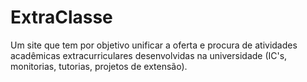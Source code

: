 # ExtraClasse
Um site que tem por objetivo unificar a oferta e procura de atividades acadêmicas extracurriculares desenvolvidas na universidade (IC's, monitorias, tutorias, projetos de extensão).
